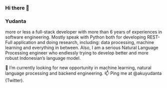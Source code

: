 ### Hi there 👋
### Yudanta

more or less a full-stack developer with more than 6 years of experiences in software engineering. Mostly speak with Python both for developing REST-Full application and doing research, including: data processing, machine learning and everything in between. Also, I am a serious Natural Language Processing engineer who endlessly trying to develop better and more robust Indonesian’s language model. 

🔭 I’m currently looking for new opportunity in machine learning, natural language processing and backend engineering. 
📫 Ping me at @akuyudanta (Twitter). 

<!--
**yudanta/yudanta** is a ✨ _special_ ✨ repository because its `README.md` (this file) appears on your GitHub profile.

Here are some ideas to get you started:

- 🔭 I’m currently working on ...
- 🌱 I’m currently learning ...
- 👯 I’m looking to collaborate on ...
- 🤔 I’m looking for help with ...
- 💬 Ask me about ...
- 📫 How to reach me: ...
- 😄 Pronouns: ...
- ⚡ Fun fact: ...
-->
